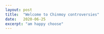 ```yaml
---
layout: post
title:  "Welcome to Chinmoy controversies"
date:   2020-06-25
excerpt: "am happy choose"
---
```

